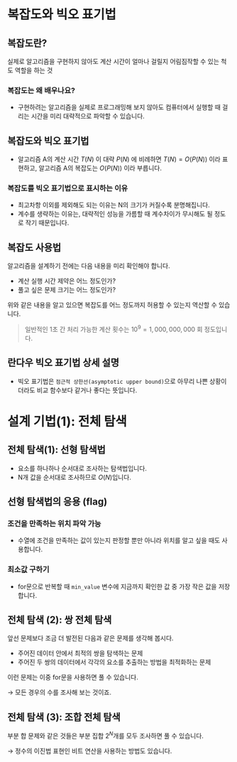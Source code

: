 # 복잡도와 빅오 표기법

## 복잡도란?

실제로 알고리즘을 구현하지 않아도 계산 시간이 얼마나 걸릴지 어림짐작할 수 있는 척도 역할을 하는 것

### 복잡도는 왜 배우나요?

- 구현하려는 알고리즘을 실제로 프로그래밍해 보지 않아도 컴퓨터에서 실행할 때 걸리는 시간을 미리 대략적으로 파악할 수 있습니다.

## 복잡도와 빅오 표기법

- 알고리즘 A의 계산 시간 $T(N)$ 이 대략 $P(N)$ 에 비례하면 $T(N) = O(P(N))$ 이라 표현하고, 알고리즘 A의 복잡도는 $O(P(N))$ 이라 부릅니다.

### 복잡도를 빅오 표기법으로 표시하는 이유

- 최고차항 이외를 제외해도 되는 이유는 N의 크기가 커질수록 분명해집니다.
- 계수를 생략하는 이유는, 대략적인 성능을 가름할 때 계수차이가 무시해도 될 정도로 작기 때문입니다.

## 복잡도 사용법

알고리즘을 설계하기 전에는 다음 내용을 미리 확인해야 합니다.

- 계산 실행 시간 제약은 어느 정도인가?
- 풀고 싶은 문제 크기는 어느 정도인가?

위와 같은 내용을 알고 있으면 복잡도를 어느 정도까지 허용할 수 있는지 역산할 수 있습니다.

> 일반적인 1초 간 처리 가능한 계산 횟수는 $`10^9 = 1,000,000,000`$ 회 정도입니다.
> 

## 란다우 빅오 표기법 상세 설명

- 빅오 표기법은 `점근적 상한선(asymptotic upper bound)`으로 아무리 나쁜 상황이더라도 비교 함수보다 같거나 좋다는 뜻입니다.

# 설계 기법(1): 전체 탐색

## 전체 탐색(1): 선형 탐색법

- 요소를 하나하나 순서대로 조사하는 탐색법입니다.
- N개 값을 순서대로 조사하므로 $O(N)$입니다.

## 선형 탐색법의 응용 (flag)

### 조건을 만족하는 위치 파악 가능

- 수열에 조건을 만족하는 값이 있는지 판정할 뿐만 아니라 위치를 알고 싶을 때도 사용합니다.

### 최소값 구하기

- for문으로 반복할 때 `min_value` 변수에 지금까지 확인한 값 중 가장 작은 값을 저장합니다.

## 전체 탐색 (2): 쌍 전체 탐색

앞선 문제보다 조금 더 발전된 다음과 같은 문제를 생각해 봅시다.

- 주어진 데이터 안에서 최적의 쌍을 탐색하는 문제
- 주어진 두 쌍의 데이터에서 각각의 요소를 추출하는 방법을 최적화하는 문제

이런 문제는 이중 for문을 사용하면 풀 수 있습니다.

→ 모든 경우의 수를 조사해 보는 것이죠.

## 전체 탐색 (3): 조합 전체 탐색

부분 합 문제와 같은 것들은 부분 집합 $2^N$개를 모두 조사하면 풀 수 있습니다.

→ 정수의 이진법 표현인 비트 연산을 사용하는 방법도 있습니다.
